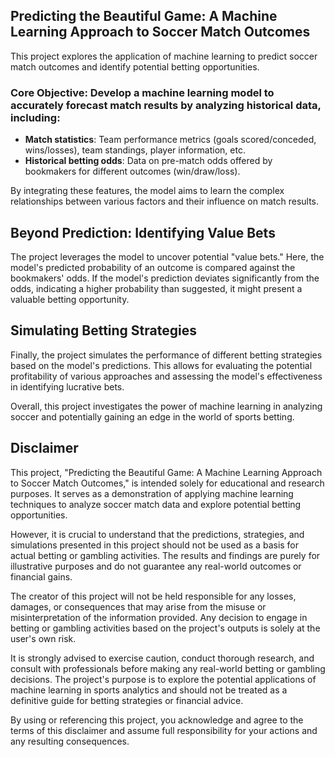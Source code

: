 ## Predicting the Beautiful Game: A Machine Learning Approach to Soccer Match Outcomes

This project explores the application of machine learning to predict soccer match outcomes and identify potential betting opportunities.

### Core Objective: Develop a machine learning model to accurately forecast match results by analyzing historical data, including:

- **Match statistics**: Team performance metrics (goals scored/conceded, wins/losses), team standings, player information, etc.
- **Historical betting odds**: Data on pre-match odds offered by bookmakers for different outcomes (win/draw/loss).

By integrating these features, the model aims to learn the complex relationships between various factors and their influence on match results.

## Beyond Prediction: Identifying Value Bets

The project leverages the model to uncover potential "value bets." Here, the model's predicted probability of an outcome is compared against the bookmakers' odds. If the model's prediction deviates significantly from the odds, indicating a higher probability than suggested, it might present a valuable betting opportunity.

## Simulating Betting Strategies

Finally, the project simulates the performance of different betting strategies based on the model's predictions. This allows for evaluating the potential profitability of various approaches and assessing the model's effectiveness in identifying lucrative bets.

Overall, this project investigates the power of machine learning in analyzing soccer and potentially gaining an edge in the world of sports betting.



## Disclaimer

This project, "Predicting the Beautiful Game: A Machine Learning Approach to Soccer Match Outcomes," is intended solely for educational and research purposes. It serves as a demonstration of applying machine learning techniques to analyze soccer match data and explore potential betting opportunities.

However, it is crucial to understand that the predictions, strategies, and simulations presented in this project should not be used as a basis for actual betting or gambling activities. The results and findings are purely for illustrative purposes and do not guarantee any real-world outcomes or financial gains.

The creator of this project will not be held responsible for any losses, damages, or consequences that may arise from the misuse or misinterpretation of the information provided. Any decision to engage in betting or gambling activities based on the project's outputs is solely at the user's own risk.

It is strongly advised to exercise caution, conduct thorough research, and consult with professionals before making any real-world betting or gambling decisions. The project's purpose is to explore the potential applications of machine learning in sports analytics and should not be treated as a definitive guide for betting strategies or financial advice.

By using or referencing this project, you acknowledge and agree to the terms of this disclaimer and assume full responsibility for your actions and any resulting consequences.
